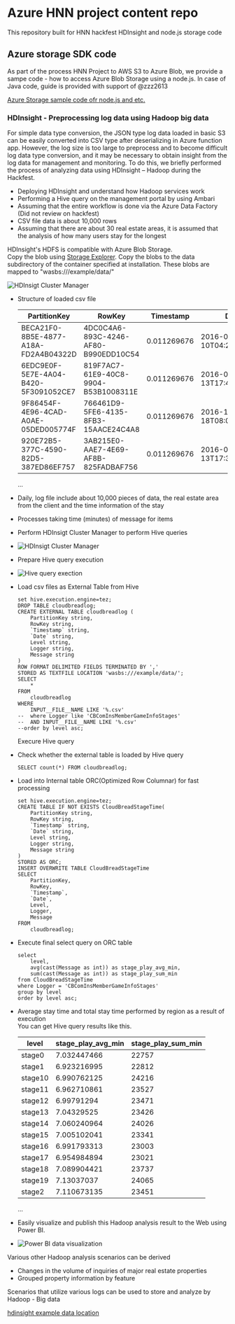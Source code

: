 # Azure HNN project content repo
This repository built for HNN hackfest HDInsight and node.js storage code  

## Azure storage SDK code
As part of the process HNN Project to AWS S3 to Azure Blob, we provide a sampe code - how to access Azure Blob Storage using a node.js. In case of Java code, guide is provided with support of @zzz2613  

[Azure Storage sample code ofr node.js and etc.](https://github.com/hnn-project/azure-content/tree/master/demo)

### HDInsight - Preprocessing log data using Hadoop big data  
For simple data type conversion, the JSON type log data loaded in basic S3 can be easily converted into CSV type after deserializing in Azure function app. However, the log size is too large to preprocess and to become difficult log data type conversion, and it may be necessary to obtain insight from the log data for management and monitoring. To do this, we briefly performed the process of analyzing data using HDInsight – Hadoop during the Hackfest.  

- Deploying HDInsight and understand how Hadoop services work  
- Performing a Hive query on the management portal by using Ambari  
- Assuming that the entire workflow is done via the Azure Data Factory (Did not review on hackfest)  
- CSV file data is about 10,000 rows  
- Assuming that there are about 30 real estate areas, it is assumed that the analysis of how many users stay for the longest  

HDInsight's HDFS is compatible with Azure Blob Storage.  
Copy the blob using [Storage Explorer](http://storageexplorer.com). Copy the blobs to the data subdirectory of the container specified at installation. These blobs are mapped to "wasbs:///example/data/"  

![HDInsigt Cluster Manager ](images/13-0.png)  

- Structure of loaded csv file  

    PartitionKey|RowKey|Timestamp|Date|Level|Logger|Message
    ---|---|---|---|---|---|---|
    BECA21F0-8B5E-4877-A18A-FD2A4B04322D|4DC0C4A6-893C-4246-AF80-B990EDD10C54|0.011269676|2016-09-10T04:29:50.828Z|stage5|CBComInsMemberGameInfoStages|9
    6EDC9E0F-5E7E-4A04-B420-5F3091052CE7|819F7AC7-61E9-40C8-9904-B53B1008311E|0.011269676|2016-06-13T17:40:10.131Z|stage21|CBComInsMemberGameInfoStages|14
    9F86454F-4E96-4CAD-A0AE-05DED005774F|766461D9-5FE6-4135-8FB3-15AACE24C4A8|0.011269676|2016-10-18T08:06:05.589Z|stage15|CBComInsMemberGameInfoStages|7
    920E72B5-377C-4590-82D5-387ED86EF757|3AB215E0-AAE7-4E69-AF8B-825FADBAF756|0.011269676|2016-06-13T17:38:02.779Z|stage14|CBComInsMemberGameInfoStages|1
    ...
- Daily, log file include about 10,000 pieces of data, the real estate area from the client and the time information of the stay  
- Processes taking time (minutes) of message for items  
- Perform HDInsigt Cluster Manager to perform Hive queries  
- ![HDInsigt Cluster Manager](images/13-1.png)  
- Prepare Hive query execution  
- ![Hive query exection](images/13-3.png)  
- Load csv files as External Table from Hive  

    ```
    set hive.execution.engine=tez;
    DROP TABLE cloudbreadlog;
    CREATE EXTERNAL TABLE cloudbreadlog (
        PartitionKey string, 
        RowKey string, 
        `Timestamp` string, 
        `Date` string, 
        Level string, 
        Logger string, 
        Message string
    )
    ROW FORMAT DELIMITED FIELDS TERMINATED BY ','
    STORED AS TEXTFILE LOCATION 'wasbs:///example/data/';
    SELECT 
        * 
    FROM 
        cloudbreadlog 
    WHERE 
        INPUT__FILE__NAME LIKE '%.csv' 
    --	where Logger like 'CBComInsMemberGameInfoStages'
    --	AND INPUT__FILE__NAME LIKE '%.csv' 
    --order by level asc;
    ```  
	Execure Hive query  

- Check whether the external table is loaded by Hive query  

    ```
    SELECT count(*) FROM cloudbreadlog;
    ```

- Load into Internal table ORC(Optimized Row Columnar) for fast processing  

    ```
    set hive.execution.engine=tez;
    CREATE TABLE IF NOT EXISTS CloudBreadStageTime(
        PartitionKey string, 
        RowKey string, 
        `Timestamp` string, 
        `Date` string, 
        Level string, 
        Logger string, 
        Message string
    )
    STORED AS ORC;
    INSERT OVERWRITE TABLE CloudBreadStageTime
    SELECT 
        PartitionKey,
        RowKey, 
        `Timestamp`, 
        `Date`, 
        Level, 
        Logger, 
        Message
    FROM 
        cloudbreadlog;
    ```

- Execute final select query on ORC table  

    ```
    select 
        level, 
        avg(cast(Message as int)) as stage_play_avg_min, 
        sum(cast(Message as int)) as stage_play_sum_min 
    from CloudBreadStageTime
    where Logger = 'CBComInsMemberGameInfoStages'
    group by level
    order by level asc;
    ```

- Average stay time and total stay time performed by region as a result of execution  
You can get Hive query results like this.  

	level|stage_play_avg_min|stage_play_sum_min
    ---|---|---|
    stage0|7.032447466|22757
    stage1|6.923216995|22812
    stage10|6.990762125|24216
    stage11|6.962710861|23527
    stage12|6.99791294|23471
    stage13|7.04329525|23426
    stage14|7.060240964|24026
    stage15|7.005102041|23341
    stage16|6.991793313|23003
    stage17|6.954984894|23021
    stage18|7.089904421|23737
    stage19|7.13037037|24065
    stage2|7.110673135|23451
    ...
- Easily visualize and publish this Hadoop analysis result to the Web using Power BI.  

- ![Power BI data visualization](images/27-1.png)  

Various other Hadoop analysis scenarios can be derived  
- Changes in the volume of inquiries of major real estate properties  
- Grouped property information by feature  

Scenarios that utilize various logs can be used to store and analyze by Hadoop - Big data  

[hdinsight example data location](https://github.com/hnn-project/azure-content/data/)  

